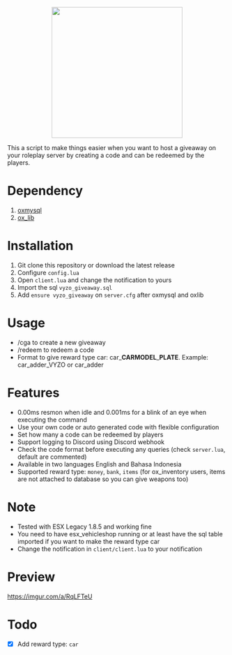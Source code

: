 <p align="center">
  <img width="300" height="300" src="https://i.imgur.com/meFc9Ie.gif">
</p>

This a script to make things easier when you want to host a giveaway on your roleplay server by creating a code and can be redeemed by the players.

# Dependency
1. [oxmysql](https://github.com/overextended/oxmysql)
2. [ox_lib](https://github.com/overextended/ox_lib)

# Installation
1. Git clone this repository or download the latest release
2. Configure `config.lua` 
3. Open `client.lua` and change the notification to yours
4. Import the sql `vyzo_giveaway.sql`
5. Add `ensure vyzo_giveaway` on `server.cfg` after oxmysql and oxlib

# Usage
- /cga to create a new giveaway
- /redeem to redeem a code
- Format to give reward type car: car_**CARMODEL**_**PLATE**. Example: car_adder_VYZO or car_adder

# Features
- 0.00ms resmon when idle and 0.001ms for a blink of an eye when executing the command
- Use your own code or auto generated code with flexible configuration
- Set how many a code can be redeemed by players
- Support logging to Discord using Discord webhook
- Check the code format before executing any queries (check `server.lua`, default are commented)
- Available in two languages English and Bahasa Indonesia
- Supported reward type: `money`, `bank`, `items` (for ox_inventory users, items are not attached to database so you can give weapons too)

# Note
- Tested with ESX Legacy 1.8.5 and working fine
- You need to have esx_vehicleshop running or at least have the sql table imported if you want to make the reward type car
- Change the notification in `client/client.lua` to your notification

# Preview
https://imgur.com/a/RqLFTeU

# Todo
- [x] Add reward type: `car`
